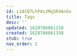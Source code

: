 ```yaml
---
id: L1AtQ7LhPAsJMq5R4AnGx
title: Tags
desc: ''
updated: 1628786061158
created: 1628786061158
stub: true
nav_order: 2
---
```

